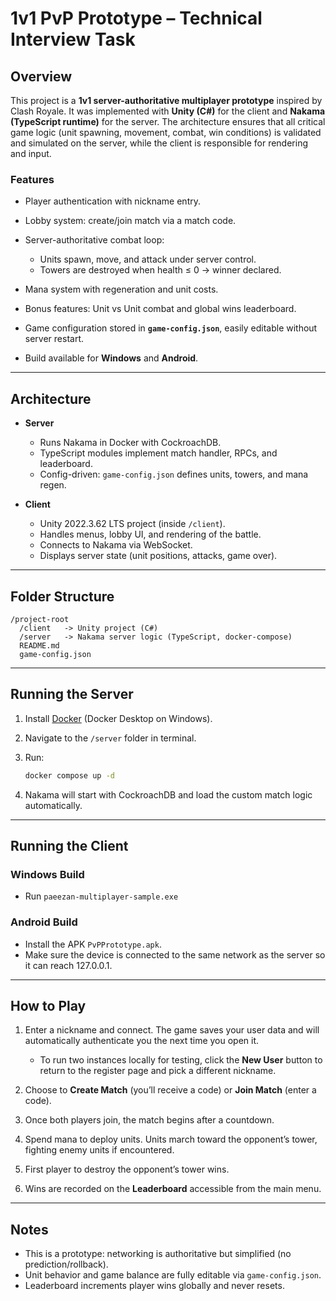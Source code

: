 # 1v1 PvP Prototype – Technical Interview Task

## Overview

This project is a **1v1 server-authoritative multiplayer prototype** inspired by Clash Royale. It was implemented with **Unity (C#)** for the client and **Nakama (TypeScript runtime)** for the server. The architecture ensures that all critical game logic (unit spawning, movement, combat, win conditions) is validated and simulated on the server, while the client is responsible for rendering and input.

### Features

* Player authentication with nickname entry.
* Lobby system: create/join match via a match code.
* Server-authoritative combat loop:

  * Units spawn, move, and attack under server control.
  * Towers are destroyed when health ≤ 0 → winner declared.
* Mana system with regeneration and unit costs.
* Bonus features: Unit vs Unit combat and global wins leaderboard.
* Game configuration stored in **`game-config.json`**, easily editable without server restart.
* Build available for **Windows** and **Android**.

---

## Architecture

* **Server**

  * Runs Nakama in Docker with CockroachDB.
  * TypeScript modules implement match handler, RPCs, and leaderboard.
  * Config-driven: `game-config.json` defines units, towers, and mana regen.

* **Client**

  * Unity 2022.3.62 LTS project (inside `/client`).
  * Handles menus, lobby UI, and rendering of the battle.
  * Connects to Nakama via WebSocket.
  * Displays server state (unit positions, attacks, game over).

---

## Folder Structure

```
/project-root
  /client   -> Unity project (C#)
  /server   -> Nakama server logic (TypeScript, docker-compose)
  README.md
  game-config.json
```

---

## Running the Server

1. Install [Docker](https://www.docker.com/products/docker-desktop/) (Docker Desktop on Windows).
2. Navigate to the `/server` folder in terminal.
3. Run:

   ```bash
   docker compose up -d
   ```
4. Nakama will start with CockroachDB and load the custom match logic automatically.

---

## Running the Client

### Windows Build

* Run `paeezan-multiplayer-sample.exe`

### Android Build

* Install the APK `PvPPrototype.apk`.
* Make sure the device is connected to the same network as the server so it can reach 127.0.0.1.

---

## How to Play

1. Enter a nickname and connect. The game saves your user data and will automatically authenticate you the next time you open it.

   * To run two instances locally for testing, click the **New User** button to return to the register page and pick a different nickname.
2. Choose to **Create Match** (you’ll receive a code) or **Join Match** (enter a code).
3. Once both players join, the match begins after a countdown.
4. Spend mana to deploy units. Units march toward the opponent’s tower, fighting enemy units if encountered.
5. First player to destroy the opponent’s tower wins.
6. Wins are recorded on the **Leaderboard** accessible from the main menu.

---

## Notes

* This is a prototype: networking is authoritative but simplified (no prediction/rollback).
* Unit behavior and game balance are fully editable via `game-config.json`.
* Leaderboard increments player wins globally and never resets.
